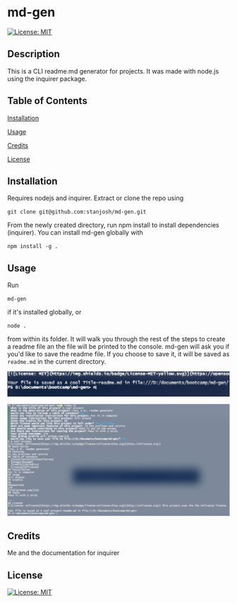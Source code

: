 # md-gen
[![License: MIT](https://img.shields.io/badge/License-MIT-yellow.svg)](https://opensource.org/licenses/MIT)
## Description

This is a CLI readme.md generator for projects. It was made with node.js using the inquirer package.

## Table of Contents
[Installation](#installation)

[Usage](#usage)

[Credits](#credits)

[License](#license)


## Installation

Requires nodejs and inquirer. Extract or clone the repo using

    git clone git@github.com:stanjosh/md-gen.git

 From the newly created directory, run npm install to install dependencies (inquirer). You can install md-gen globally with

    npm install -g .



## Usage

Run 

    md-gen 
    
if it's installed globally, or 

    node .
    
from within its folder. It will walk you through the rest of the steps to create a readme file an the file will be printed to the console. md-gen will ask you if you'd like to save the readme file. If you choose to save it, it will be saved as `readme.md` in the current directory.

![working!](./assets/working.gif)

![complete!](./assets/fullscreenshot.png)

## Credits

Me and the documentation for inquirer

## License

[![License: MIT](https://img.shields.io/badge/License-MIT-yellow.svg)](https://opensource.org/licenses/MIT)



